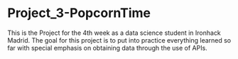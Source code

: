 # Project_3-PopcornTime
This is the Project for the 4th week as a data science student in Ironhack Madrid. The goal for this project is to put into practice everything learned so far with special emphasis on obtaining data through the use of APIs.
